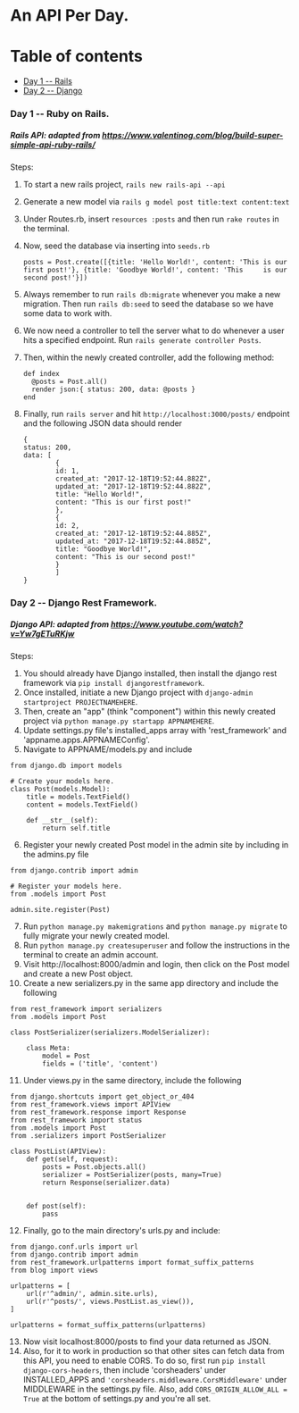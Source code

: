 # An API Per Day.


Table of contents
=================

  * [Day 1 -- Rails](#rails)
  * [Day 2 -- Django](#django)

### Day 1 -- <a name="rails">Ruby on Rails</a>.
##### Rails API: adapted from https://www.valentinog.com/blog/build-super-simple-api-ruby-rails/
Steps: 
1) To start a new rails project, ```rails new rails-api --api```
2) Generate a new model via ```rails g model post title:text content:text```
3) Under Routes.rb, insert ```resources :posts``` and then run ```rake routes``` in the terminal.
4) Now, seed the database via inserting into `seeds.rb`

    ```
    posts = Post.create([{title: 'Hello World!', content: 'This is our first post!'}, {title: 'Goodbye World!', content: 'This     is our second post!'}])
    ```
5) Always remember to run ```rails db:migrate``` whenever you make a new migration. Then run ```rails db:seed``` to seed the database so we have some data to work with.
6) We now need a controller to tell the server what to do whenever a user hits a specified endpoint. Run ```rails generate controller Posts```.
7) Then, within the newly created controller, add the following method: 

      ```
      def index
        @posts = Post.all()
        render json:{ status: 200, data: @posts }
      end
      ```
   
8) Finally, run ```rails server``` and hit ```http://localhost:3000/posts/``` endpoint and the following JSON data should render


    ```
    {
    status: 200,
    data: [
            {
            id: 1,
            created_at: "2017-12-18T19:52:44.882Z",
            updated_at: "2017-12-18T19:52:44.882Z",
            title: "Hello World!",
            content: "This is our first post!"
            },
            {
            id: 2,
            created_at: "2017-12-18T19:52:44.885Z",
            updated_at: "2017-12-18T19:52:44.885Z",
            title: "Goodbye World!",
            content: "This is our second post!"
            }
            ]
   }
   ```


### Day 2 -- Django Rest Framework.
##### Django API: adapted from https://www.youtube.com/watch?v=Yw7gETuRKjw
Steps:
1) You should already have Django installed, then install the django rest framework via `pip install djangorestframework`.
2) Once installed, initiate a new Django project with `django-admin startproject PROJECTNAMEHERE`.
3) Then, create an "app" (think "component") within this newly created project via `python manage.py startapp APPNAMEHERE`.
4) Update settings.py file's installed_apps array with 'rest_framework' and 'appname.apps.APPNAMEConfig'. 
5) Navigate to APPNAME/models.py and include 

``` 
from django.db import models

# Create your models here.
class Post(models.Model):
    title = models.TextField()
    content = models.TextField()

    def __str__(self):
        return self.title
```
6) Register your newly created Post model in the admin site by including in the admins.py file 

```
from django.contrib import admin

# Register your models here.
from .models import Post

admin.site.register(Post)
```

7) Run `python manage.py makemigrations` and `python manage.py migrate` to fully migrate your newly created model.
8) Run `python manage.py createsuperuser` and follow the instructions in the terminal to create an admin account.
9) Visit http://localhost:8000/admin and login, then click on the Post model and create a new Post object.
10) Create a new serializers.py in the same app directory and include the following 

```
from rest_framework import serializers
from .models import Post

class PostSerializer(serializers.ModelSerializer):

    class Meta:
        model = Post
        fields = ('title', 'content')
```

11) Under views.py in the same directory, include the following

```
from django.shortcuts import get_object_or_404
from rest_framework.views import APIView
from rest_framework.response import Response
from rest_framework import status
from .models import Post
from .serializers import PostSerializer

class PostList(APIView):
    def get(self, request):
        posts = Post.objects.all()
        serializer = PostSerializer(posts, many=True)
        return Response(serializer.data)

        
    def post(self):
        pass
```

12) Finally, go to the main directory's urls.py and include:

```
from django.conf.urls import url
from django.contrib import admin
from rest_framework.urlpatterns import format_suffix_patterns
from blog import views

urlpatterns = [
    url(r'^admin/', admin.site.urls),
    url(r'^posts/', views.PostList.as_view()),
]

urlpatterns = format_suffix_patterns(urlpatterns)
```

13) Now visit localhost:8000/posts to find your data returned as JSON.
14) Also, for it to work in production so that other sites can fetch data from this API, you need to enable CORS. To do so, first run `pip install django-cors-headers`, then include 'corsheaders' under INSTALLED_APPS and `'corsheaders.middleware.CorsMiddleware'` under MIDDLEWARE in the settings.py file. Also, add `CORS_ORIGIN_ALLOW_ALL = True` at the bottom of settings.py and you're all set.
